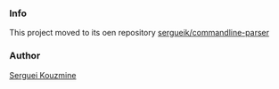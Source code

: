 ### Info

This project moved to its oen repository [sergueik/commandline-parser](https://github.com/sergueik/commandline-parser)


### Author
[Serguei Kouzmine](kouzmine_serguei@yahoo.com)
